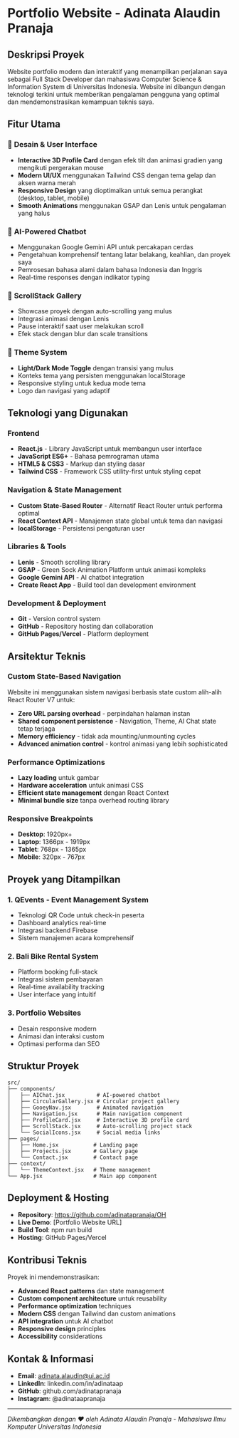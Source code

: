 # Portfolio Website - Adinata Alaudin Pranaja

## Deskripsi Proyek

Website portfolio modern dan interaktif yang menampilkan perjalanan saya sebagai Full Stack Developer dan mahasiswa Computer Science & Information System di Universitas Indonesia. Website ini dibangun dengan teknologi terkini untuk memberikan pengalaman pengguna yang optimal dan mendemonstrasikan kemampuan teknis saya.

## Fitur Utama

### 🎨 **Desain & User Interface**
- **Interactive 3D Profile Card** dengan efek tilt dan animasi gradien yang mengikuti pergerakan mouse
- **Modern UI/UX** menggunakan Tailwind CSS dengan tema gelap dan aksen warna merah
- **Responsive Design** yang dioptimalkan untuk semua perangkat (desktop, tablet, mobile)
- **Smooth Animations** menggunakan GSAP dan Lenis untuk pengalaman yang halus

### 🤖 **AI-Powered Chatbot**
- Menggunakan Google Gemini API untuk percakapan cerdas
- Pengetahuan komprehensif tentang latar belakang, keahlian, dan proyek saya
- Pemrosesan bahasa alami dalam bahasa Indonesia dan Inggris
- Real-time responses dengan indikator typing

### 📱 **ScrollStack Gallery**
- Showcase proyek dengan auto-scrolling yang mulus
- Integrasi animasi dengan Lenis
- Pause interaktif saat user melakukan scroll
- Efek stack dengan blur dan scale transitions

### 🌙 **Theme System**
- **Light/Dark Mode Toggle** dengan transisi yang mulus
- Konteks tema yang persisten menggunakan localStorage
- Responsive styling untuk kedua mode tema
- Logo dan navigasi yang adaptif

## Teknologi yang Digunakan

### **Frontend**
- **React.js** - Library JavaScript untuk membangun user interface
- **JavaScript ES6+** - Bahasa pemrograman utama
- **HTML5 & CSS3** - Markup dan styling dasar
- **Tailwind CSS** - Framework CSS utility-first untuk styling cepat

### **Navigation & State Management**
- **Custom State-Based Router** - Alternatif React Router untuk performa optimal
- **React Context API** - Manajemen state global untuk tema dan navigasi
- **localStorage** - Persistensi pengaturan user

### **Libraries & Tools**
- **Lenis** - Smooth scrolling library
- **GSAP** - Green Sock Animation Platform untuk animasi kompleks
- **Google Gemini API** - AI chatbot integration
- **Create React App** - Build tool dan development environment

### **Development & Deployment**
- **Git** - Version control system
- **GitHub** - Repository hosting dan collaboration
- **GitHub Pages/Vercel** - Platform deployment

## Arsitektur Teknis

### **Custom State-Based Navigation**
Website ini menggunakan sistem navigasi berbasis state custom alih-alih React Router V7 untuk:
- **Zero URL parsing overhead** - perpindahan halaman instan
- **Shared component persistence** - Navigation, Theme, AI Chat state tetap terjaga
- **Memory efficiency** - tidak ada mounting/unmounting cycles
- **Advanced animation control** - kontrol animasi yang lebih sophisticated

### **Performance Optimizations**
- **Lazy loading** untuk gambar
- **Hardware acceleration** untuk animasi CSS
- **Efficient state management** dengan React Context
- **Minimal bundle size** tanpa overhead routing library

### **Responsive Breakpoints**
- **Desktop**: 1920px+
- **Laptop**: 1366px - 1919px
- **Tablet**: 768px - 1365px
- **Mobile**: 320px - 767px

## Proyek yang Ditampilkan

### 1. **QEvents - Event Management System**
- Teknologi QR Code untuk check-in peserta
- Dashboard analytics real-time
- Integrasi backend Firebase
- Sistem manajemen acara komprehensif

### 2. **Bali Bike Rental System**
- Platform booking full-stack
- Integrasi sistem pembayaran
- Real-time availability tracking
- User interface yang intuitif

### 3. **Portfolio Websites**
- Desain responsive modern
- Animasi dan interaksi custom
- Optimasi performa dan SEO

## Struktur Proyek

```
src/
├── components/
│   ├── AIChat.jsx          # AI-powered chatbot
│   ├── CircularGallery.jsx # Circular project gallery
│   ├── GooeyNav.jsx        # Animated navigation
│   ├── Navigation.jsx      # Main navigation component
│   ├── ProfileCard.jsx     # Interactive 3D profile card
│   ├── ScrollStack.jsx     # Auto-scrolling project stack
│   └── SocialIcons.jsx     # Social media links
├── pages/
│   ├── Home.jsx           # Landing page
│   ├── Projects.jsx       # Gallery page
│   └── Contact.jsx        # Contact page
├── context/
│   └── ThemeContext.jsx   # Theme management
└── App.jsx                # Main app component
```

## Deployment & Hosting

- **Repository**: https://github.com/adinatapranaja/OH
- **Live Demo**: [Portfolio Website URL]
- **Build Tool**: npm run build
- **Hosting**: GitHub Pages/Vercel

## Kontribusi Teknis

Proyek ini mendemonstrasikan:
- **Advanced React patterns** dan state management
- **Custom component architecture** untuk reusability
- **Performance optimization** techniques
- **Modern CSS** dengan Tailwind dan custom animations
- **API integration** untuk AI chatbot
- **Responsive design** principles
- **Accessibility** considerations

## Kontak & Informasi

- **Email**: adinata.alaudin@ui.ac.id
- **LinkedIn**: linkedin.com/in/adinataap
- **GitHub**: github.com/adinatapranaja
- **Instagram**: @adinataapranaja

---

*Dikembangkan dengan ❤️ oleh Adinata Alaudin Pranaja - Mahasiswa Ilmu Komputer Universitas Indonesia*
